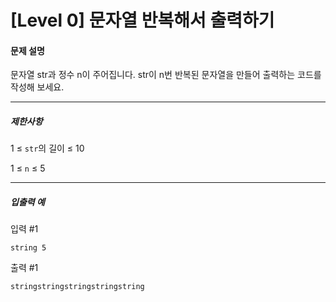 # [Level 0] 문자열 반복해서 출력하기

#### 문제 설명

문자열 str과 정수 n이 주어집니다.
str이 n번 반복된 문자열을 만들어 출력하는 코드를 작성해 보세요.

---

##### 제한사항

1 ≤ ```str```의 길이 ≤ 10

1 ≤ ```n``` ≤ 5

---

##### 입출력 예
입력 #1
```
string 5
```
출력 #1
```
stringstringstringstringstring
```
